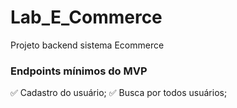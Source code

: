 # Lab_E_Commerce
Projeto backend sistema Ecommerce

### Endpoints mínimos do MVP

✅ Cadastro do usuário;
✅ Busca por todos usuários;
